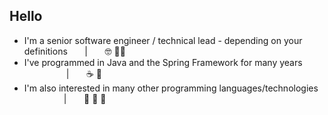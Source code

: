 ## Hello

* I'm a senior software engineer / technical lead - depending on your definitions &nbsp; &nbsp; &nbsp; | &nbsp; &nbsp; &nbsp; 🤓 🧙‍♂️
* I've programmed in Java and the Spring Framework for many years &nbsp; &nbsp; &nbsp; &nbsp; &nbsp; &nbsp; &nbsp; &nbsp; &nbsp; &nbsp; &nbsp; &nbsp; &nbsp;| &nbsp; &nbsp; &nbsp; ☕ 🥬
* I'm also interested in many other programming languages/technologies &nbsp; &nbsp; &nbsp; &nbsp; &nbsp; &nbsp; &nbsp; &nbsp; &nbsp; | &nbsp; &nbsp; &nbsp; 🐍 🐋 🛞
